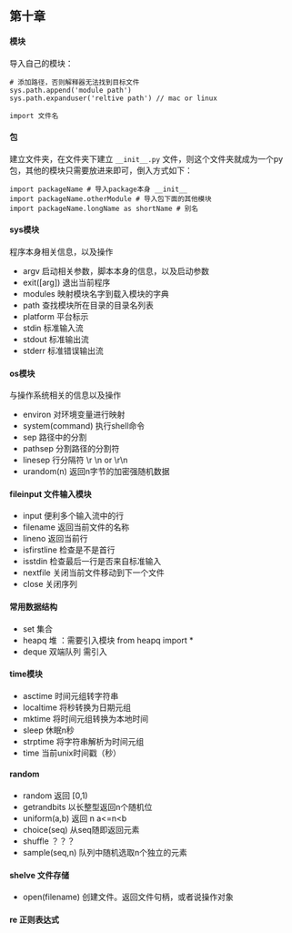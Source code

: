 ## 第十章

#### 模块

导入自己的模块：

    # 添加路径，否则解释器无法找到目标文件
    sys.path.append('module path')
    sys.path.expanduser('reltive path') // mac or linux

    import 文件名

#### 包

建立文件夹，在文件夹下建立 `__init__.py` 文件，则这个文件夹就成为一个py包，其他的模块只需要放进来即可，倒入方式如下：

    import packageName # 导入package本身 __init__
    import packageName.otherModule # 导入包下面的其他模块
    import packageName.longName as shortName # 别名




#### sys模块

程序本身相关信息，以及操作

- argv 启动相关参数，脚本本身的信息，以及启动参数
- exit([arg]) 退出当前程序
- modules 映射模块名字到载入模块的字典
- path 查找模块所在目录的目录名列表
- platform 平台标示
- stdin 标准输入流
- stdout 标准输出流
- stderr 标准错误输出流


#### os模块

与操作系统相关的信息以及操作

- environ 对环境变量进行映射
- system(command) 执行shell命令
- sep 路径中的分割
- pathsep 分割路径的分割符
- linesep 行分隔符 \r \n or \r\n
- urandom(n) 返回n字节的加密强随机数据


#### fileinput 文件输入模块

- input 便利多个输入流中的行
- filename 返回当前文件的名称
- lineno 返回当前行
- isfirstline 检查是不是首行
- isstdin 检查最后一行是否来自标准输入
- nextfile 关闭当前文件移动到下一个文件
- close 关闭序列


#### 常用数据结构

- set 集合
- heapq 堆 ：需要引入模块 from heapq import *
- deque 双端队列 需引入

#### time模块

- asctime 时间元组转字符串
- localtime 将秒转换为日期元组
- mktime 将时间元组转换为本地时间
- sleep 休眠n秒
- strptime 将字符串解析为时间元组
- time 当前unix时间戳（秒）

#### random

- random 返回 [0,1)
- getrandbits 以长整型返回n个随机位
- uniform(a,b) 返回 n  a<=n<b
- choice(seq) 从seq随即返回元素
- shuffle ？？？
- sample(seq,n) 队列中随机选取n个独立的元素

#### shelve 文件存储

- open(filename) 创建文件。返回文件句柄，或者说操作对象

#### re 正则表达式

